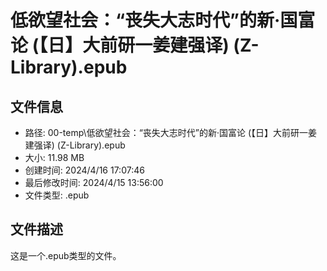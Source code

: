 ﻿# 低欲望社会：“丧失大志时代”的新·国富论 (【日】大前研一姜建强译) (Z-Library).epub

## 文件信息
- 路径: 00-temp\低欲望社会：“丧失大志时代”的新·国富论 (【日】大前研一姜建强译) (Z-Library).epub
- 大小: 11.98 MB
- 创建时间: 2024/4/16 17:07:46
- 最后修改时间: 2024/4/15 13:56:00
- 文件类型: .epub

## 文件描述
这是一个.epub类型的文件。

